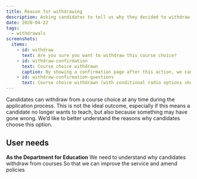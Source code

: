 ```yaml
---
title: Reason for withdrawing
description: Asking candidates to tell us why they decided to withdraw their application.
date: 2020-04-22
tags:
  - withdrawals
screenshots:
  items:
    - id: withdraw
      text: Are you sure you want to withdraw this course choice?
    - id: withdraw-confirmation
      text: Course choice withdrawn
      caption: By showing a confirmation page after this action, we can then ask a candidate to tell us their reason for withdrawing. We make it clear that any feedback will only be used by the Department for Education. We also take this opportunity to ask if they would like to participate in user research.
    - id: withdraw-confirmation-questions
      text: Course choice withdrawn (with conditional radio options shown)
---
```


Candidates can withdraw from a course choice at any time during the application process. This is not the ideal outcome, especially if this means a candidate no longer wants to teach, but also because something may have gone wrong. We’d like to better understand the reasons why candidates choose this option.

## User needs

**As the Department for Education**
We need to understand why candidates withdraw from courses
So that we can improve the service and amend policies
